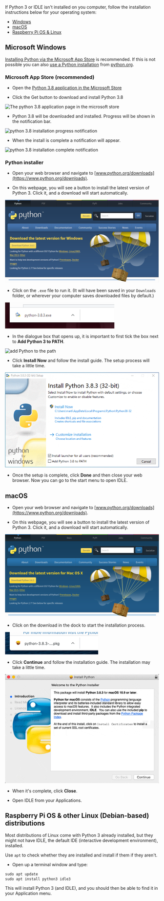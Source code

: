 If Python 3 or IDLE isn't installed on you computer, follow the installation instructions below for your operating system:

+ [Windows](#windows)
+ [macOS](#macos)
+ [Raspberry Pi OS & Linux](#linux)

## <a name="windows"></a> Microsoft Windows

[Installing Python via the Microsoft App Store](#windowsappstore) is recommended. If this is not possible you can also [use a Python installation](#windowspythoninstall) from [python.org](https://python.org).

### <a name="windowsappstore"></a>Microsoft App Store (recommended)

+ Open the [Python 3.8 application in the Microsoft Store](ms-windows-store://pdp/?ProductId=9MSSZTT1N39L)

+ Click the Get button to download and install Python 3.8

![The python 3.8 application page in the microsoft store](images/ms_store_step1.png)

+ Python 3.8 will be downloaded and installed. Progress will be shown in the notification bar.

![python 3.8 installation progress notification](images/ms_store_step2.png)

+ When the install is complete a notification will appear.

![python 3.8 installation complete notification](images/ms_store_step3.png)

### <a name="windowspythoninstall"></a>Python installer

+ Open your web browser and navigate to [www.python.org/downloads](https://www.python.org/downloads).

+ On this webpage, you will see a button to install the latest version of Python 3. Click it, and a download will start automatically.

![windows download python 3](images/windows_step1.PNG)

+ Click on the `.exe` file to run it. (It will have been saved in your `Downloads` folder, or wherever your computer saves downloaded files by default.)

![windows run install](images/windows_step2.PNG)

+ In the dialogue box that opens up, it is important to first tick the box next to **Add Python 3 to PATH**. 

![add Python to the path](images/windows_add_to_path.png)

+ Click **Install Now** and follow the install guide. The setup process will take a little time.

![windows install python](images/windows_install_python.gif)

+ Once the setup is complete, click **Done** and then close your web browser. Now you can go to the start menu to open IDLE.

## <a name="macos"></a> macOS

+ Open your web browser and navigate to [www.python.org/downloads](https://www.python.org/downloads).

+ On this webpage, you will see a button to install the latest version of Python 3. Click it, and a download will start automatically.

![macos download python 3](images/macos_install_step1.png)

+ Click on the download in the dock to start the installation process.

![macos start install](images/macos_install_step2.png)

+ Click **Continue** and follow the installation guide. The installation may take a little time.

![macos install python](images/macos_install_python.gif)

+ When it's complete, click **Close**.

+ Open IDLE from your Applications.

## <a name="linux"></a> Raspberry Pi OS & other Linux (Debian-based) distributions

Most distributions of Linux come with Python 3 already installed, but they might not have IDLE, the default IDE (interactive development environment), installed. 

Use `apt` to check whether they are installed and install if them if they aren't.

+ Open up a terminal window and type:

```
sudo apt update
sudo apt install python3 idle3
```

This will install Python 3 (and IDLE), and you should then be able to find it in your Application menu.
